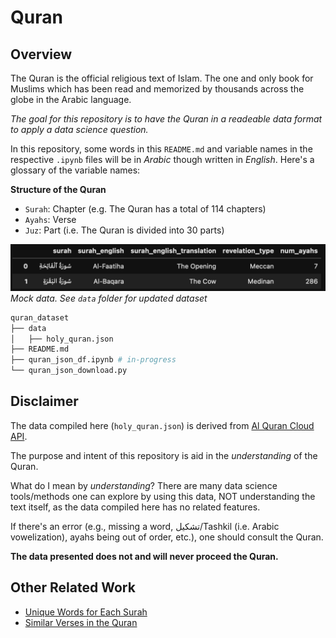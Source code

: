 # Quran

## Overview
The Quran is the official religious text of Islam. The one and only book for Muslims which has been read and memorized by thousands across the globe in the Arabic language. 

*The goal for this repository is to have the Quran in a readeable data format to apply a data science question.*

In this repository, some words in this ```README.md``` and variable names in the respective ```.ipynb``` files will be in *Arabic* though written in *English*. Here's a glossary of the variable names:

**Structure of the Quran**
- ```Surah```: Chapter (e.g. The Quran has a total of 114 chapters)
- ```Ayahs```: Verse
- ```Juz```: Part (i.e. The Quran is divided into 30 parts)

![Image](img/quran_data_ch_1-2.png)
*Mock data. See ```data``` folder for updated dataset*

```bash
quran_dataset
├── data
│   ├── holy_quran.json 
├── README.md
├── quran_json_df.ipynb # in-progress
└── quran_json_download.py 
```

## Disclaimer
The data compiled here (```holy_quran.json```) is derived from [Al Quran Cloud API](https://alquran.cloud/api). 

The purpose and intent of this repository is aid in the *understanding* of the Quran. 

What do I mean by *understanding*? There are many data science tools/methods one can explore by using this data, NOT understanding the text itself, as the data compiled here has no related features. 

If there's an error (e.g., missing a word, تشكيل/Tashkil (i.e. Arabic vowelization), ayahs being out of order, etc.), one should consult the Quran. 

**The data presented does not and will never proceed the Quran.**

## Other Related Work
- [Unique Words for Each Surah](https://github.com/mmayet/quran_sandbox)
- [Similar Verses in the Quran](https://github.com/jawadshuaib/quran-similarity-search-jupyter-notebooks)
